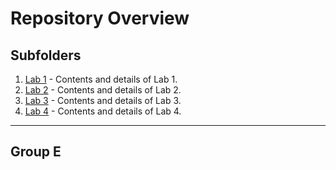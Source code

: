 # Repository Overview

## Subfolders

1. [Lab 1](./lab1) - Contents and details of Lab 1.
2. [Lab 2](./lab2) - Contents and details of Lab 2.
2. [Lab 3](./lab3) - Contents and details of Lab 3.
2. [Lab 4](./lab4) - Contents and details of Lab 4.

---

## Group E
